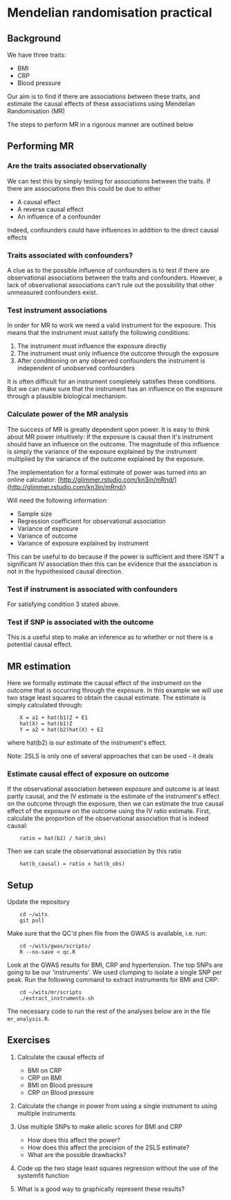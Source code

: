 Mendelian randomisation practical
=================================

## Background

We have three traits:

- BMI
- CRP
- Blood pressure

Our aim is to find if there are associations between these traits, and estimate the causal effects of these associations using Mendelian Randomisation (MR)

The steps to perform MR in a rigorous manner are outlined below


## Performing MR

### Are the traits associated observationally

We can test this by simply testing for associations between the traits. If there are associations then this could be due to either

- A causal effect
- A reverse causal effect
- An influence of a confounder

Indeed, confounders could have influences in addition to the direct causal effects

### Traits associated with confounders?

A clue as to the possible influence of confounders is to test if there are observational associations between the traits and confounders. However, a lack of observational associations can't rule out the possibility that other unmeasured confounders exist.


### Test instrument associations

In order for MR to work we need a valid instrument for the exposure. This means that the instrument must satisfy the following conditions:

1. The instrument must influence the exposure directly
2. The instrument must only influence the outcome through the exposure
3. After conditioning on any observed confounders the instrument is independent of unobserved confounders

It is often difficult for an instrument completely satisfies these conditions. But we can make sure that the instrument has an influence on the exposure through a plausible biological mechanism.


### Calculate power of the MR analysis

The success of MR is greatly dependent upon power. It is easy to think about MR power intuitively:
If the exposure is causal then it's instrument should have an influence on the outcome. The magnitude of this influence is simply the variance of the exposure explained by the instrument multiplied by the variance of the outcome explained by the exposure.

The implementation for a formal estimate of power was turned into an online calculator:
[http://glimmer.rstudio.com/kn3in/mRnd/](http://glimmer.rstudio.com/kn3in/mRnd/)

Will need the following information:

- Sample size
- Regression coefficient for observational association
- Variance of exposure
- Variance of outcome
- Variance of exposure explained by instrument

This can be useful to do because if the power is sufficient and there ISN'T a significant IV association then this can be evidence that the association is not in the hypothesised causal direction.


### Test if instrument is associated with confounders

For satisfying condition 3 stated above.


### Test if SNP is associated with the outcome

This is a useful step to make an inference as to whether or not there is a potential causal effect.


## MR estimation

Here we formally estimate the causal effect of the instrument on the outcome that is occurring through the exposure. In this example we will use two stage least squares to obtain the causal estimate. The estimate is simply calculated through:

		X = a1 + hat(b1)Z + E1
		hat(X) = hat(b1)Z
		Y = a2 + hat(b2)hat(X) + E2

where hat(b2) is our estimate of the instrument's effect.

Note:
2SLS is only one of several approaches that can be used - it deals 

### Estimate causal effect of exposure on outcome

If the observational association between exposure and outcome is at least partly causal, and the IV estimate is the estimate of the instrument's effect on the outcome through the exposure, then we can estimate the true causal effect of the exposure on the outcome using the IV ratio estimate. First, calculate the proportion of the observational association that is indeed causal:

		ratio = hat(b2) / hat(b_obs)

Then we can scale the observational association by this ratio
		
		hat(b_causal) = ratio x hat(b_obs)


## Setup

Update the repository

		cd ~/wits
		git pull

Make sure that the QC'd phen file from the GWAS is available, i.e. run:

		cd ~/wits/gwas/scripts/
		R --no-save < qc.R

Look at the GWAS results for BMI, CRP and hypertension. The top SNPs are going to be our 'instruments'. We used clumping to isolate a single SNP per peak. Run the following command to extract instruments for BMI and CRP:

		cd ~/wits/mr/scripts
		./extract_instruments.sh

The necessary code to run the rest of the analyses below are in the file `mr_analysis.R`.

## Exercises

1. Calculate the causal effects of 
	- BMI on CRP
	- CRP on BMI
	- BMI on Blood pressure
	- CRP on Blood pressure

2. Calculate the change in power from using a single instrument to using multiple instruments

3. Use multiple SNPs to make allelic scores for BMI and CRP
	- How does this affect the power?
	- How does this affect the precision of the 2SLS estimate?
	- What are the possible drawbacks?

4. Code up the two stage least squares regression without the use of the systemfit function

5. What is a good way to graphically represent these results?
